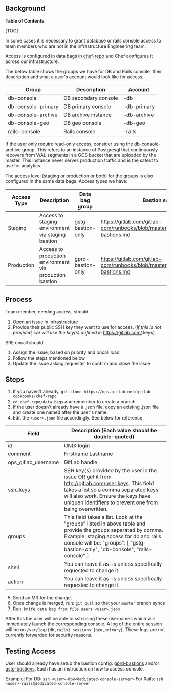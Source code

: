 ## Background

**Table of Contents**

[TOC]

In some cases it is necessary to grant database or rails console access
to team members who are not in the Infrastructure Engineering team.

Access is configured in data bags in [chef-repo](https://ops.gitlab.net/gitlab-cookbooks/chef-repo) and Chef configures it across
our infrastructure.

The below table shows the groups we have for DB and Rails console, their description and
what a user's account would look like for access.

| Group              | Description          | Account           |
|--------------------|----------------------|-------------------|
| db-console         | DB secondary console | <user>-db         |
| db-console-primary | DB primary console   | <user>-db-primary |
| db-console-archive | DB archive instance  | <user>-db-archive |
| db-console-geo     | DB geo console       | <user>-db-geo     |
| rails-console      | Rails console        | <user>-rails      |

If the user only require read-only access, consider using the db-console-archive
group. This refers to an instance of Postgresql that continuously recovers from
WAL segments in a GCS bucket that are uploaded by the master. This instance
never serves production traffic and is the safest to use for analytics.

The access level (staging or production or both) for the groups is also configured
in the same data bags. Access types we have:

| Access Type | Description                                             | Data bag group    | Bastion setup                                                                          |
|-------------|---------------------------------------------------------|-------------------|----------------------------------------------------------------------------------------|
| Staging     | Access to staging environment via staging bastion       | gstg-bastion-only | <https://gitlab.com/gitlab-com/runbooks/blob/master/docs/bastions/gstg-bastions.md>  |
| Production  | Access to production environment via production bastion | gprd-bastion-only | <https://gitlab.com/gitlab-com/runbooks/blob/master/docs/bastions/gprd-bastions.md> |

## Process

Team member, needing access, should:

1. Open an issue in [infrastructure](https://gitlab.com/gitlab-com/gl-infra/infrastructure)
2. Provide their public SSH key they want to use for access. (_If this is not provided,
   we will use the key(s) defined in_ <https://gitlab.com/><user>.keys)

SRE oncall should:

1. Assign the issue, based on priority and oncall load
2. Follow the steps mentioned below
3. Update the issue asking requester to confirm and close the issue

## Steps

1. If you haven't already, `git clone https://ops.gitlab.net/gitlab-cookbooks/chef-repo`
2. `cd chef-repo/data_bags` and remember to create a branch
3. If the user doesn't already have a .json file, copy an existing .json file and create one named after the user's name.
4. Edit the `<user>.json` file accordingly. See below for reference:

| Field               | Description (Each value should be double-quoted)                                                                                                                                                                                                        |
|---------------------|---------------------------------------------------------------------------------------------------------------------------------------------------------------------------------------------------------------------------------------------------------|
| id                  | UNIX login                                                                                                                                                                                                                                              |
| comment             | Firstname Lastname                                                                                                                                                                                                                                      |
| ops_gitlab_username | GitLab handle                                                                                                                                                                                                                                           |
| ssh_keys            | SSH key(s) provided by the user in the issue OR  get it from <http://gitlab.com/user.keys>. This field  takes a list so a comma separated keys will also work. Ensure the keys have uniquen identifiers to prevent one from being overwritten.           |
| groups              | This field takes a list. Look at the "groups" listed  in above table and provide the groups separated by comma.  Example: staging access for db and rails console will be:   "groups": [    "gstg-bastion-only",     "db-console",     "rails-console" ] |
| shell               | You can leave it as-is unless specifically requested  to change it. |
| action              | You can leave it as-is unless specifically requested  to change it. |

5. Send an MR for the change.
6. Once change is merged, run: `git pull` so that your `master` branch syncs
7. Run: `knife data bag from file users <user>.json`

After this the user will be able to ssh using these usernames which will
immediately launch the corresponding console. A log of the entire session
will be on `/var/log/{db,rails}_sessions_{geo,primary}`. These logs are not currently
forwarded for security reasons.

## Testing Access

User should already have setup the bastion config: [gprd-bastions](../bastions/gprd-bastions.md) and/or
[gstg-bastions](../bastions/gstg-bastions.md). Each has an instruction on how to access console.

Example:
For DB: `ssh <user>-db@<dedicated-console-server>`
For Rails: `ssh <user>-rails@dedicated-console-server`

